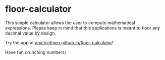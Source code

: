 # floor-calculator

This simple calculator allows the user to compute mathematical expressions. Please keep in mind that this applications is meant to floor any decimal value by design.

Try the app at [anatolethien.github.io/floor-calculator](https://anatolethien.github.io/floor-calculator)!

Have fun crunching numbers!
